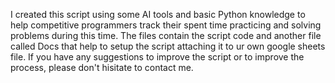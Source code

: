 I created this script using some AI tools and basic Python knowledge to help competitive programmers track their spent time practicing and solving problems during this time. 
The files contain the script code and another file called Docs that help to setup the script attaching it to ur own google sheets file.
If you have any suggestions to improve the script or to improve the process, please don't hisitate to contact me.
